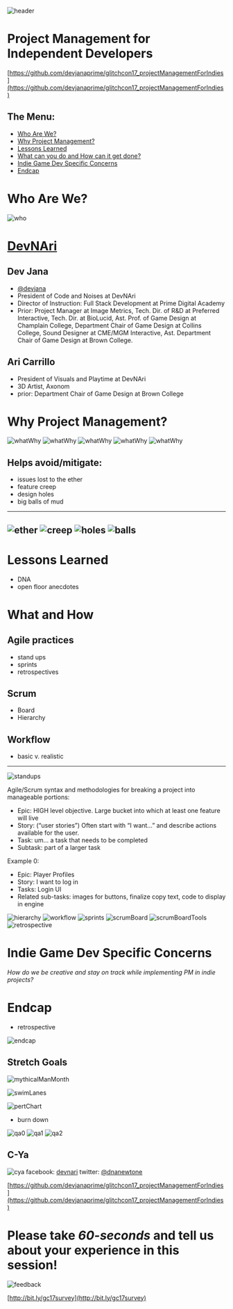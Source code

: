 ![header](images/header.png)

Project Management for Independent Developers
===

[https://github.com/devjanaprime/glitchcon17_projectManagementForIndies](https://github.com/devjanaprime/glitchcon17_projectManagementForIndies)

The Menu:
---
- [Who Are We?](#who)
- [Why Project Management?](#why-project-management)
- [Lessons Learned](#lessons-learned)
- [What can you do and How can it get done?](#what-and-how)
- [Indie Game Dev Specific Concerns](#indie-game-dev-specific-concerns)
- [Endcap](#endcap)

Who Are We?
===

![who](images/who.png) 

[DevNAri](http://devnari.com)
===

Dev Jana
---
- [@devjana](https://twitter.com/devjana)
- President of Code and Noises at DevNAri
- Director of Instruction: Full Stack Development at Prime Digital Academy
- Prior: Project Manager at Image Metrics, Tech. Dir. of R&D at Preferred Interactive, Tech. Dir. at BioLucid, Ast. Prof. of Game Design at Champlain College, Department Chair of Game Design at Collins College, Sound Designer at CME/MGM Interactive, Ast. Department Chair of Game Design at Brown College.

Ari Carrillo
---
- President of Visuals and Playtime at DevNAri
- 3D Artist, Axonom
- prior: Department Chair of Game Design at Brown College 



Why Project Management?
===

![whatWhy](images/whatWhy0.png) 
![whatWhy](images/whatWhy1.png) 
![whatWhy](images/whatWhy2.png) 
![whatWhy](images/whatWhy3.png)
![whatWhy](images/whatWhy4.png)
 
Helps avoid/mitigate:
---
- issues lost to the ether
- feature creep
- design holes
- big balls of mud

---
![ether](images/ether.png)
![creep](images/creep.png)
![holes](images/holes.png)
![balls](images/balls.png)
---

Lessons Learned
===
- DNA
- open floor anecdotes


What and How
===
Agile practices
---
 - stand ups
 - sprints
 - retrospectives 

Scrum
---
 - Board
 - Hierarchy 

Workflow
---
 - basic v. realistic 
 
 ---
 
![standups](images/standUps.png) 

Agile/Scrum syntax and methodologies for breaking a project into manageable portions:

- Epic: HIGH level objective. Large bucket into which at least one feature will live
- Story: (“user stories”) Often start with “I want…” and describe actions available for the user.
- Task: um… a task that needs to be completed
- Subtask: part of a larger task

Example 0:

- Epic: Player Profiles
- Story: I want to log in
- Tasks: Login UI 
- Related sub-tasks: images for buttons, finalize copy text, code to display in engine

![hierarchy](images/hierarchy.png) 
![workflow](images/workflow.png) 
![sprints](images/sprints.png) 
![scrumBoard](images/scrumBoard.png) 
![scrumBoardTools](images/scrumBoardTools.png) 
![retrospective](images/retrospective.png) 

Indie Game Dev Specific Concerns
===

_*How do we be creative and stay on track while implementing PM in indie projects?*_

Endcap
===
- retrospective

![endcap](images/next.png)

Stretch Goals
---
![mythicalManMonth](images/mythicalManMonth.png) 

![swimLanes](images/swimLanes.png) 

![pertChart](images/pertChart.png)

- burn down

![qa0](images/qa0.png)
![qa1](images/qa1.png)
![qa2](images/qa2.png)

C-Ya
---
![cya](images/c-ya.jpg)
facebook: [devnari](https://facebook.com/devnari)
twitter: [@dnanewtone](https://twiter.com/dnanewtone)

[https://github.com/devjanaprime/glitchcon17_projectManagementForIndies](https://github.com/devjanaprime/glitchcon17_projectManagementForIndies)

Please take _60-seconds_ and tell us about your experience in this session!
=
![feedback](https://media.giphy.com/media/Hs6JP953xMYBG/giphy.gif)

[http://bit.ly/gc17survey](http://bit.ly/gc17survey)
